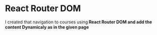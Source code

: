 # React Router DOM
I created that navigation to courses using<b> React Router DOM<b/> and add the content Dynamicaly as in the given page
